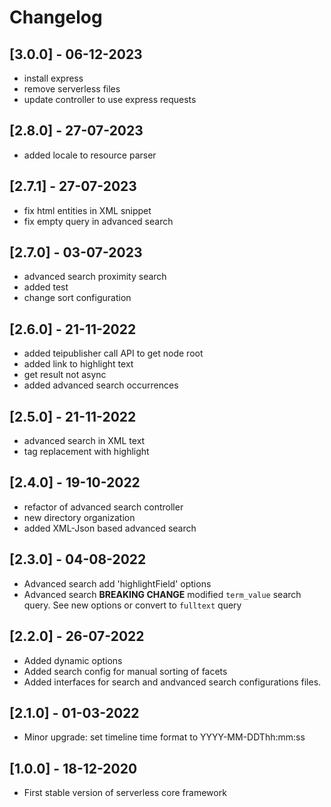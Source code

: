 # Changelog

## [3.0.0] - 06-12-2023

- install express
- remove serverless files
- update controller to use express requests

## [2.8.0] - 27-07-2023

- added locale to resource parser

## [2.7.1] - 27-07-2023

- fix html entities in XML snippet
- fix empty query in advanced search

## [2.7.0] - 03-07-2023

- advanced search proximity search
- added test
- change sort configuration

## [2.6.0] - 21-11-2022

- added teipublisher call API to get node root
- added link to highlight text
- get result not async
- added advanced search occurrences

## [2.5.0] - 21-11-2022

- advanced search in XML text
- tag replacement with highlight

## [2.4.0] - 19-10-2022

- refactor of advanced search controller
- new directory organization
- added XML-Json based advanced search

## [2.3.0] - 04-08-2022

- Advanced search add 'highlightField' options
- Advanced search **BREAKING CHANGE** modified `term_value` search query. See new options or convert to `fulltext` query

## [2.2.0] - 26-07-2022

- Added dynamic options
- Added search config for manual sorting of facets
- Added interfaces for search and andvanced search configurations files.

## [2.1.0] - 01-03-2022

- Minor upgrade: set timeline time format to YYYY-MM-DDThh:mm:ss

## [1.0.0] - 18-12-2020

- First stable version of serverless core framework
